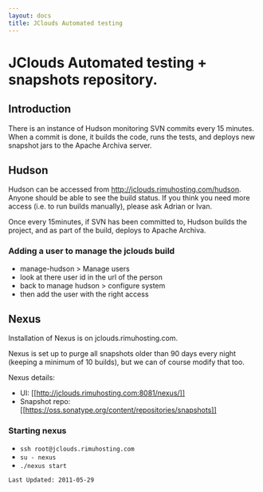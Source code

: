 ```yaml
---
layout: docs
title: JClouds Automated testing
---
```


# JClouds Automated testing + snapshots repository.

## Introduction

There is an instance of Hudson monitoring SVN commits every 15 minutes. 
When a commit is done, it builds the code, runs the tests, and 
deploys new snapshot jars to the Apache Archiva server.

## Hudson

Hudson can be accessed from http://jclouds.rimuhosting.com/hudson. Anyone should be able to see the build status. 
If you think you need more access (i.e. to run builds manually), please ask Adrian or Ivan. 

Once every 15minutes, if SVN has been committed to, Hudson builds the project, and 
as part of the build, deploys to Apache Archiva.

### Adding a user to manage the jclouds build

  * manage-hudson > Manage users
  * look at there user id in the url of the person
  * back to manage hudson > configure system
  * then add the user with the right access

## Nexus 

Installation of Nexus is on jclouds.rimuhosting.com.

Nexus is set up to purge all snapshots older than 90 days every night (keeping a minimum of 10 builds), 
but we can of course modify that too.

Nexus details:

  * UI: [[http://jclouds.rimuhosting.com:8081/nexus/]]
  * Snapshot repo: [[https://oss.sonatype.org/content/repositories/snapshots]]

### Starting nexus 
  * `ssh root@jclouds.rimuhosting.com`
  * `su - nexus`
  * `./nexus start`

`Last Updated: 2011-05-29`
